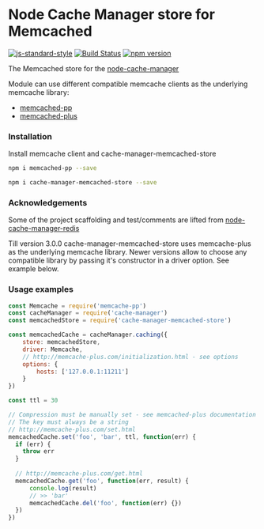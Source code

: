 # Node Cache Manager store for Memcached
 
[![js-standard-style](https://cdn.rawgit.com/feross/standard/master/badge.svg)](http://standardjs.com) [![Build Status](https://travis-ci.org/theogravity/node-cache-manager-memcached-store.svg?branch=master)](https://travis-ci.org/theogravity/node-cache-manager-memcached-store) [![npm version](https://badge.fury.io/js/cache-manager-memcached-store.svg)](https://badge.fury.io/js/cache-manager-memcached-store)

The Memcached store for the [node-cache-manager](https://github.com/BryanDonovan/node-cache-manager)

Module can use different compatible memcache clients as the underlying memcache library:

 * [memcached-pp](https://github.com/RomanBurunkov/memcache-pp)
 * [memcached-plus](https://github.com/victorquinn/memcache-plus)

### Installation

Install memcache client and cache-manager-memcached-store

```sh
npm i memcached-pp --save
```

```sh
npm i cache-manager-memcached-store --save
```

### Acknowledgements

Some of the project scaffolding and test/comments are lifted from [node-cache-manager-redis](https://github.com/dial-once/node-cache-manager-redis)

Till version 3.0.0 cache-manager-memcached-store uses memcache-plus as the underlying memcache library.
Newer versions allow to choose any compatible library by passing it's constructor in a driver option. See example below.

### Usage examples

```js
const Memcache = require('memcache-pp')
const cacheManager = require('cache-manager')
const memcachedStore = require('cache-manager-memcached-store')

const memcachedCache = cacheManager.caching({
    store: memcachedStore,
    driver: Memcache,
    // http://memcache-plus.com/initialization.html - see options
    options: {
        hosts: ['127.0.0.1:11211']
    } 
})

const ttl = 30

// Compression must be manually set - see memcached-plus documentation
// The key must always be a string
// http://memcache-plus.com/set.html
memcachedCache.set('foo', 'bar', ttl, function(err) {
  if (err) {
    throw err
  }
    
  // http://memcache-plus.com/get.html
  memcachedCache.get('foo', function(err, result) {
      console.log(result)
      // >> 'bar'
      memcachedCache.del('foo', function(err) {})
  })
})
```
